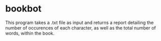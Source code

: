 # bookbot

This program takes a .txt file as input and returns a report
detailing the number of occurences of each character, as well 
as the total number of words, within the book.
